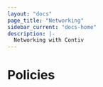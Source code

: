 ```yaml
---
layout: "docs"
page_title: "Networking"
sidebar_current: "docs-home"
description: |-
  Networking with Contiv
---
```


# Policies
